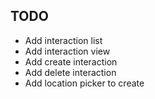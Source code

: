 ## TODO
* Add interaction list
* Add interaction view
* Add create interaction
* Add delete interaction
* Add location picker to create
